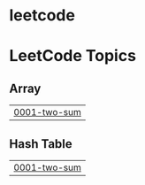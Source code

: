 # leetcode
<!---LeetCode Topics Start-->
# LeetCode Topics
## Array
|  |
| ------- |
| [0001-two-sum](https://github.com/alepspizzetti/leetcode/tree/master/0001-two-sum) |
## Hash Table
|  |
| ------- |
| [0001-two-sum](https://github.com/alepspizzetti/leetcode/tree/master/0001-two-sum) |
<!---LeetCode Topics End-->